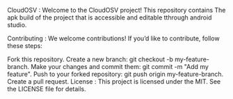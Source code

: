 CloudOSV :
Welcome to the CloudOSV project! This repository contains The apk build of the project that is accessible and editable tthrough android studio.

Contributing :
We welcome contributions! If you’d like to contribute, follow these steps:

Fork this repository.
Create a new branch: git checkout -b my-feature-branch.
Make your changes and commit them: git commit -m "Add my feature".
Push to your forked repository: git push origin my-feature-branch.
Create a pull request.
License : 
This project is licensed under the MIT. See the LICENSE file for details.
